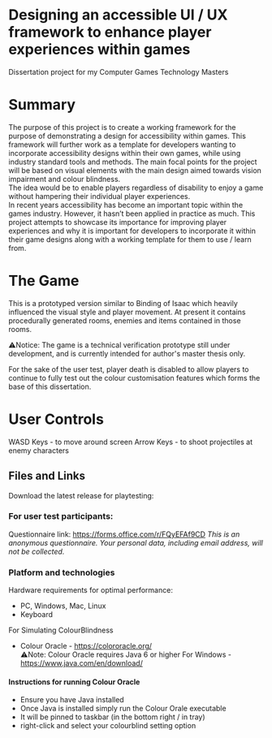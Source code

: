 # Designing an accessible UI / UX framework to enhance player experiences within games
Dissertation project for my Computer Games Technology Masters

# Summary
The purpose of this project is to create a working framework for the purpose of demonstrating a design for accessibility within games. This framework will further work as a template for developers wanting to incorporate accessibility designs within their own games, while using industry standard tools and methods. The main focal points for the project will be based on visual elements with the main design aimed towards vision impairment and colour blindness. 
<br>
The idea would be to enable players regardless of disability to enjoy a game without hampering their individual player experiences.
<br>
In recent years accessibility has become an important topic within the games industry. However, it hasn’t been applied in practice as much. This project attempts to showcase its importance for improving player experiences and why it is important for developers to incorporate it within their game designs along with a working template for them to use / learn from.
<br>


# The Game
This is a prototyped version similar to Binding of Isaac which heavily influenced the visual style and player movement.
At present it contains procedurally generated rooms, enemies and items contained in those rooms.

⚠Notice: The game is a technical verification prototype still under development, and is currently intended for author's master thesis only.

For the sake of the user test, player death is disabled to allow players to continue to fully test out the colour customisation features which forms the base of this dissertation.

# User Controls
WASD Keys - to move around screen
Arrow Keys - to shoot projectiles at enemy characters


## Files and Links
Download the latest release for playtesting: 

### For user test participants:
Questionnaire link: https://forms.office.com/r/FQyEFAf9CD
*This is an anonymous questionnaire. Your personal data, including email address, will not be collected.*

### Platform and technologies

Hardware requirements for optimal performance: 

- PC, Windows, Mac, Linux
- Keyboard

For Simulating ColourBlindness
- Colour Oracle - https://colororacle.org/
<br> ⚠Note: Colour Oracle requires Java 6 or higher
For Windows - https://www.java.com/en/download/

#### Instructions for running Colour Oracle
- Ensure you have Java installed
- Once Java is installed simply run the Colour Orale executable
- It will be pinned to taskbar (in the bottom right / in tray)
- right-click and select your colourblind setting option
